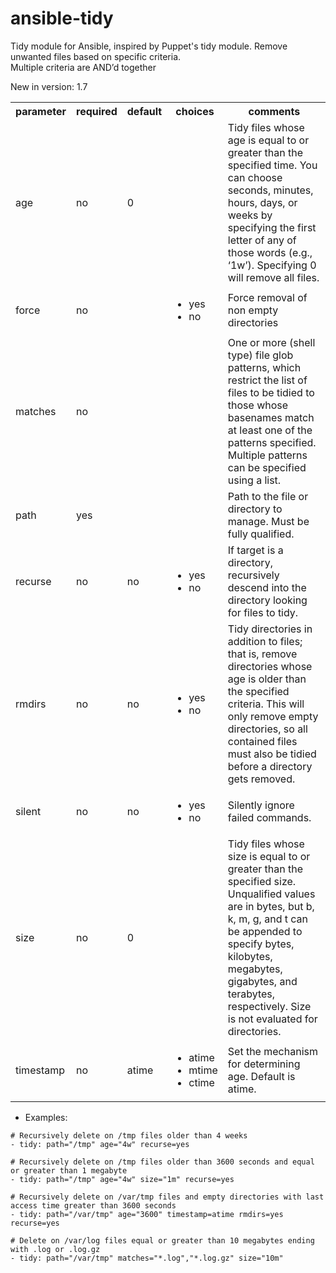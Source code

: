 ansible-tidy
============

Tidy module for Ansible, inspired by Puppet's tidy module. Remove unwanted files based on specific criteria.  
Multiple criteria are AND’d together

New in version: 1.7

<table>
<tr>
<th class="head">parameter</th>
<th class="head">required</th>
<th class="head">default</th>
<th class="head">choices</th>
<th class="head">comments</th>
</tr>
<tr>
<td>age</td>
<td>no</td>
<td>0</td>
<td><ul></ul></td>
<td>Tidy files whose age is equal to or greater than the specified time.  
You can choose seconds, minutes, hours, days, or weeks by specifying the first letter of any of those words (e.g., ‘1w’). Specifying 0 will remove all files.</td>
</tr>
<tr>
<td>force</td>
<td>no</td>
<td></td>
<td><ul><li>yes</li><li>no</li></ul></td>
<td>Force removal of non empty directories</td>
</tr>
<tr>
<td>matches</td>
<td>no</td>
<td></td>
<td><ul></ul></td>
<td>One or more (shell type) file glob patterns, which restrict the list of files to be tidied to those whose basenames match at least one of the patterns specified.  
Multiple patterns can be specified using a list.</td>
</tr>
<tr>
<td>path</td>
<td>yes</td>
<td></td>
<td><ul></ul></td>
<td>Path to the file or directory to manage. Must be fully qualified.</td>
</tr>
<tr>
<td>recurse</td>
<td>no</td>
<td>no</td>
<td><ul><li>yes</li><li>no</li></ul></td>
<td>If target is a directory, recursively descend into the directory looking for files to tidy.</td>
</tr>
<tr>
<td>rmdirs</td>
<td>no</td>
<td>no</td>
<td><ul><li>yes</li><li>no</li></ul></td>
<td>Tidy directories in addition to files; that is, remove directories whose age is older than the specified criteria.  This will only remove empty directories, so all contained files must also be tidied before a directory gets removed.</td>
</tr>
<tr>
<td>silent</td>
<td>no</td>
<td>no</td>
<td><ul><li>yes</li><li>no</li></ul></td>
<td>Silently ignore failed commands.</td>
</tr>
<tr>
<td>size</td>
<td>no</td>
<td>0</td>
<td><ul></ul></td>
<td>Tidy files whose size is equal to or greater than the specified size.  
Unqualified values are in bytes, but b, k, m, g, and t can be appended to specify bytes, kilobytes, megabytes, gigabytes, and terabytes, respectively.  
Size is not evaluated for directories.</td>
</tr>
<tr>
<td>timestamp</td>
<td>no</td>
<td>atime</td>
<td><ul><li>atime</li><li>mtime</li><li>ctime</li></ul></td>
<td>Set the mechanism for determining age. Default is atime.</td>
</tr>
</table>  


* Examples:

```
# Recursively delete on /tmp files older than 4 weeks
- tidy: path="/tmp" age="4w" recurse=yes

# Recursively delete on /tmp files older than 3600 seconds and equal or greater than 1 megabyte
- tidy: path="/tmp" age="4w" size="1m" recurse=yes

# Recursively delete on /var/tmp files and empty directories with last access time greater than 3600 seconds
- tidy: path="/var/tmp" age="3600" timestamp=atime rmdirs=yes recurse=yes

# Delete on /var/log files equal or greater than 10 megabytes ending with .log or .log.gz
- tidy: path="/var/tmp" matches="*.log","*.log.gz" size="10m"
```


